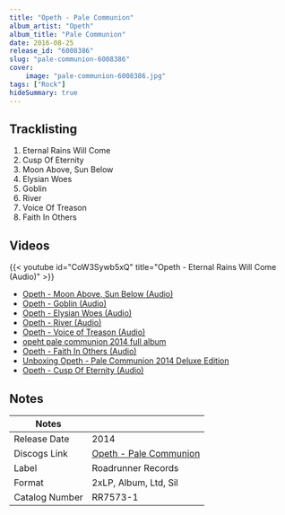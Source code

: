 ```yaml
---
title: "Opeth - Pale Communion"
album_artist: "Opeth"
album_title: "Pale Communion"
date: 2016-08-25
release_id: "6008386"
slug: "pale-communion-6008386"
cover:
    image: "pale-communion-6008386.jpg"
tags: ["Rock"]
hideSummary: true
---
```


## Tracklisting
1. Eternal Rains Will Come
2. Cusp Of Eternity
3. Moon Above, Sun Below
4. Elysian Woes
5. Goblin
6. River
7. Voice Of Treason
8. Faith In Others

## Videos
{{< youtube id="CoW3Sywb5xQ" title="Opeth - Eternal Rains Will Come (Audio)" >}}
- [Opeth - Moon Above, Sun Below (Audio)](https://www.youtube.com/watch?v=a3sYPX17cFk)
- [Opeth - Goblin (Audio)](https://www.youtube.com/watch?v=tHkb8u0NedQ)
- [Opeth - Elysian Woes (Audio)](https://www.youtube.com/watch?v=_6k--wHwV5A)
- [Opeth - River (Audio)](https://www.youtube.com/watch?v=v-sGhzHzLSE)
- [Opeth - Voice of Treason (Audio)](https://www.youtube.com/watch?v=iO4-mXMbiy8)
- [opeht pale communion 2014 full album](https://www.youtube.com/watch?v=EgfeVZOItlQ)
- [Opeth - Faith In Others (Audio)](https://www.youtube.com/watch?v=wFSRCZN843c)
- [Unboxing Opeth - Pale Communion 2014 Deluxe Edition](https://www.youtube.com/watch?v=cuAd_0CXfvc)
- [Opeth - Cusp Of Eternity (Audio)](https://www.youtube.com/watch?v=JHq9yMXw3iA)

## Notes

| Notes          |             |
| ---------------| ----------- |
| Release Date   | 2014 |
| Discogs Link   | [Opeth - Pale Communion](https://www.discogs.com/release/6008386) |
| Label          | Roadrunner Records |
| Format         | 2xLP, Album, Ltd, Sil |
| Catalog Number | RR7573-1 |

